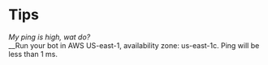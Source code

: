 # Tips

_My ping is high, wat do?_\
__Run your bot in AWS US-east-1, availability zone: us-east-1c. Ping will be less than 1 ms.

